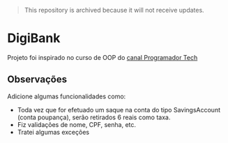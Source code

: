 > This repository is archived because it will not receive updates.

# DigiBank

Projeto foi inspirado no curso de OOP do [canal Programador Tech](https://www.youtube.com/playlist?list=PLJ0IKu7KZpCRNXhanuEGORRidbPRl8mhc)

## Observações

Adicione algumas funcionalidades como:

- Toda vez que for efetuado um saque na conta do tipo SavingsAccount (conta poupança), serão retirados 6 reais como taxa.
- Fiz validações de nome, CPF, senha, etc.
- Tratei algumas exceções
